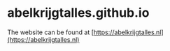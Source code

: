 # abelkrijgtalles.github.io
The website can be found at [https://abelkrijgtalles.nl](https://abelkrijgtalles.nl)